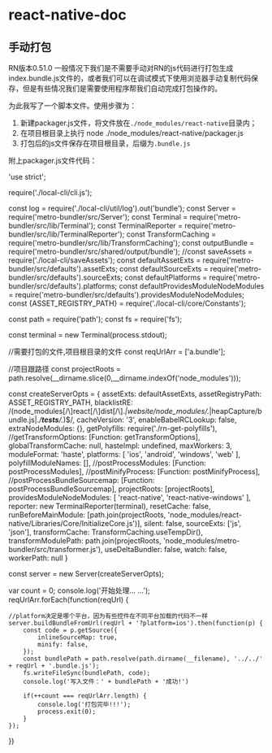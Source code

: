 # react-native-doc
## 手动打包
RN版本0.51.0
一般情况下我们是不需要手动对RN的js代码进行打包生成index.bundle.js文件的，或者我们可以在调试模式下使用浏览器手动复制代码保存，但是有些情况我们是需要使用程序帮我们自动完成打包操作的。

为此我写了一个脚本文件。使用步骤为：
1. 新建packager.js文件，将文件放在`./node_modules/react-native`目录内；
2. 在项目根目录上执行 node ./node_modules/react-native/packager.js
3. 打包后的js文件保存在项目根目录，后缀为`.bundle.js`

附上packager.js文件代码：

'use strict';

require('./local-cli/cli.js');

const log = require('./local-cli/util/log').out('bundle');
const Server = require('metro-bundler/src/Server');
const Terminal = require('metro-bundler/src/lib/Terminal');
const TerminalReporter = require('metro-bundler/src/lib/TerminalReporter');
const TransformCaching = require('metro-bundler/src/lib/TransformCaching');
const outputBundle = require('metro-bundler/src/shared/output/bundle');
//const saveAssets = require('./local-cli/saveAssets');
const defaultAssetExts = require('metro-bundler/src/defaults').assetExts;
const defaultSourceExts = require('metro-bundler/src/defaults').sourceExts;
const defaultPlatforms = require('metro-bundler/src/defaults').platforms;
const defaultProvidesModuleNodeModules = require('metro-bundler/src/defaults').providesModuleNodeModules;
const {ASSET_REGISTRY_PATH} = require('./local-cli/core/Constants');

const path = require('path');
const fs = require('fs');

const terminal = new Terminal(process.stdout);

//需要打包的文件,项目根目录的文件
const reqUrlArr = ['a.bundle'];

//项目跟路径
const projectRoots = path.resolve(__dirname.slice(0,__dirname.indexOf('node_modules')));

const createServerOpts = {
    assetExts: defaultAssetExts,
    assetRegistryPath: ASSET_REGISTRY_PATH,
    blacklistRE: /(node_modules[\/\\]react[\/\\]dist[\/\\].*|website\/node_modules\/.*|heapCapture\/bundle\.js|.*\/__tests__\/.*)$/,
    cacheVersion: '3',
    enableBabelRCLookup: false,
    extraNodeModules: {},
    getPolyfills: require('./rn-get-polyfills'),
    //getTransformOptions: [Function: getTransformOptions],
    globalTransformCache: null,
    hasteImpl: undefined,
    maxWorkers: 3,
    moduleFormat: 'haste',
    platforms: [ 'ios', 'android', 'windows', 'web' ],
    polyfillModuleNames: [],
    //postProcessModules: [Function: postProcessModules],
    //postMinifyProcess: [Function: postMinifyProcess],
    //postProcessBundleSourcemap: [Function: postProcessBundleSourcemap],
    projectRoots: [projectRoots],
    providesModuleNodeModules: [ 'react-native', 'react-native-windows' ],
    reporter: new TerminalReporter(terminal),
    resetCache: false,
    runBeforeMainModule: [path.join(projectRoots, 'node_modules/react-native/Libraries/Core/InitializeCore.js')],
    silent: false,
    sourceExts: ['js', 'json'],
    transformCache: TransformCaching.useTempDir(),
    transformModulePath: path.join(projectRoots, 'node_modules/metro-bundler/src/transformer.js'),
    useDeltaBundler: false,
    watch: false,
    workerPath: null
}

const server = new Server(createServerOpts);

var count = 0;
console.log('开始处理... ...');
reqUrlArr.forEach(function(reqUrl) {
    
    //platform决定是哪个平台，因为有些控件在不同平台加载的代码不一样
    server.buildBundleFromUrl(reqUrl + '?platform=ios').then(function(p) {
        const code = p.getSource({
            inlineSourceMap: true,
            minify: false,
        });
        const bundlePath = path.resolve(path.dirname(__filename), '../../' + reqUrl + '.bundle.js');
        fs.writeFileSync(bundlePath, code);
        console.log('写入文件：' + bundlePath + '成功!')

        if(++count === reqUrlArr.length) {
            console.log('打包完毕!!!');
            process.exit(0);
        }
    });
})


